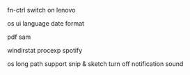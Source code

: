 fn-ctrl switch on lenovo

os ui language
date format

pdf sam

windirstat
procexp
spotify

os long path support
snip & sketch turn off notification sound
